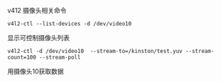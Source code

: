 v412 摄像头相关命令



```
v4l2-ctl --list-devices -d /dev/video10
```

显示可控制摄像头列表



```
v4l2-ctl -d /dev/video10  --stream-to=/kinston/test.yuv --stream-count=100 --stream-poll
```

用摄像头10获取数据

